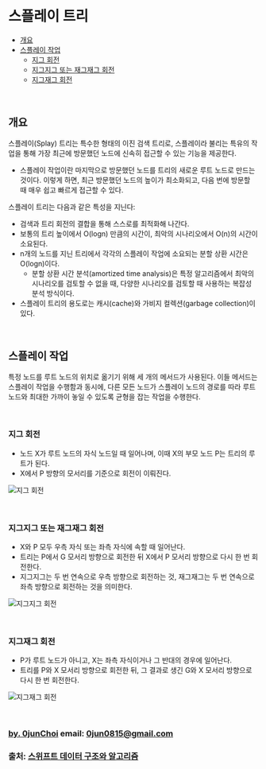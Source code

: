 # 스플레이 트리


* [개요](#개요)
* [스플레이 작업](#스플레이-작업)
    * [지그 회전](#지그-회전)
    * [지그지그 또는 재그재그 회전](#지그지그-또는-재그재그-회전)
    * [지그재그 회전](#지그재그-회전)


&nbsp;
## 개요
스플레이(Splay) 트리는 특수한 형태의 이진 검색 트리로, 스플레이라 불리는 특유의 작업을 통해 가장 최근에 방문했던 노드에 신속히 접근할 수 있는 기능을 제공한다.
* 스플레이 작업이란 마지막으로 방문했던 노드를 트리의 새로운 루트 노드로 만드는 것이다. 이렇게 하면, 최근 방문했던 노드의 높이가 최소화되고, 다음 번에 방문할 때 매우 쉽고 빠르게 접근할 수 있다.


스플레이 트리는 다음과 같은 특성을 지닌다:
* 검색과 트리 회전의 결합을 통해 스스로를 최적화해 나간다.
* 보통의 트리 높이에서 O(logn) 만큼의 시간이, 최악의 시나리오에서 O(n)의 시간이 소요된다.
* n개의 노드를 지닌 트리에서 각각의 스플레이 작업에 소요되는 분할 상환 시간은 O(logn)이다.
    * 분할 상환 시간 분석(amortized time analysis)은 특정 알고리즘에서 최악의 시나리오를 검토할 수 없을 때, 다양한 시나리오를 검토할 때 사용하는 복잡성 분석 방식이다.
* 스플레이 트리의 용도로는 캐시(cache)와 가비지 컬렉션(garbage collection)이 있다.


&nbsp;
## 스플레이 작업
특정 노드를 루트 노드의 위치로 옮기기 위해 세 개의 메서드가 사용된다. 이들 메서드는 스플레이 작업을 수행함과 동시에, 다른 모든 노드가 스플레이 노드의 경로를 따라 루트 노드와 최대한 가까이 놓일 수 있도록 균형을 잡는 작업을 수행한다.


&nbsp;
### 지그 회전
* 노드 X가 루트 노드의 자식 노드일 때 일어나며, 이때 X의 부모 노드 P는 트리의 루트가 된다.
* X에서 P 방향의 모서리를 기준으로 회전이 이뤄진다.


![지그 회전](https://github.com/0jun0815/YJStudy/blob/master/알고리즘/스플레이%20트리/images/지그%20회전.jpg)


&nbsp;
### 지그지그 또는 재그재그 회전
* X와 P 모두 우측 자식 또는 좌측 자식에 속할 때 일어난다.
* 트리는 P에서 G 모서리 방향으로 회전한 뒤 X에서 P 모서리 방향으로 다시 한 번 회전한다.
* 지그지그는 두 번 연속으로 우측 방향으로 회전하는 것, 재그재그는 두 번 연속으로 좌측 방향으로 회전하는 것을 의미한다.


![지그지그 회전](https://github.com/0jun0815/YJStudy/blob/master/알고리즘/스플레이%20트리/images/지그지그%20회전.jpg)


&nbsp;
### 지그재그 회전
* P가 루트 노드가 아니고, X는 좌측 자식이거나 그 반대의 경우에 일어난다.
* 트리를 P와 X 모서리 방향으로 회전한 뒤, 그 결과로 생긴 G와 X 모서리 방향으로 다시 한 번 회전한다.


![지그재그 회전](https://github.com/0jun0815/YJStudy/blob/master/알고리즘/스플레이%20트리/images/지그재그%20회전.jpg)


&nbsp;
&nbsp;      
### [by. 0junChoi](https://github.com/0jun0815) email: <0jun0815@gmail.com>
### 출처: [스위프트 데이터 구조와 알고리즘](http://acornpub.co.kr/book/swift-structure-algorithms)
